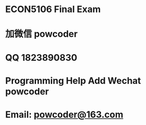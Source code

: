 # ECON5106 Final Exam
# 加微信 powcoder

# QQ 1823890830

# Programming Help Add Wechat powcoder

# Email: powcoder@163.com

